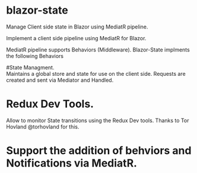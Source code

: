 # blazor-state
Manage Client side state in Blazor using MediatR pipeline.

Implement a client side pipeline using MediatR for Blazor.

MediatR pipeline supports Behaviors (Middleware).  Blazor-State implments the following Behaviors

#State Managment.  
  Maintains a global store and state for use on the client side.  Requests are created and sent via Mediator and Handled.

# Redux Dev Tools.
Allow to monitor State transitions using the Redux Dev tools.  Thanks to Tor Hovland @torhovland for this.

#  Support the addition of behviors and Notifications via MediatR.